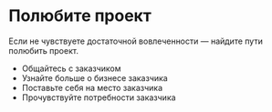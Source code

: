 # Полюбите проект

Если не&nbsp;чувствуете достаточной вовлеченности&nbsp;&mdash; найдите пути полюбить проект.

* Общайтесь с&nbsp;заказчиком
* Узнайте больше о&nbsp;бизнесе заказчика
* Поставьте себя на&nbsp;место заказчика
* Прочувствуйте потребности заказчика